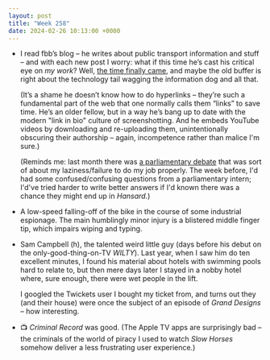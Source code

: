 ```yaml
---
layout: post
title: "Week 258"
date: 2024-02-26 10:13:00 +0000
---
```


- I read fbb’s blog – he writes about public transport information and stuff –
  and with each new post I worry: what if this time he’s cast his critical eye on _my work_? 
  Well, [the time finally came][fbb],
  and maybe the old buffer is right about the technology tail wagging the information dog and all that.

  (It’s a shame he doesn’t know how to do hyperlinks –
  they’re such a fundamental part of the web that one normally calls them “links” to save time.
  He’s an older fellow, but in a way he’s bang up to date with the modern "link in bio" culture of screenshotting.
  And he embeds YouTube videos by downloading and re-uploading them, unintentionally obscuring their authorship – again, incompetence rather than malice I'm sure.)

  (Reminds me: last month there was [a parliamentary debate](parl "Real-Time Bus Information: North-East") that was sort of about my laziness/failure to do my job properly. The week before, I'd had some confused/confusing questions from a parliamentary intern; I'd've tried harder to write better answers if I'd known there was a chance they might end up in <cite>Hansard</cite>.)
  
- A low-speed falling-off of the bike in the course of some industrial espionage. The main humblingly minor injury is a blistered middle finger tip, which impairs wiping and typing.

- Sam Campbell (h), the talented weird little guy (days before his debut on the only-good-thing-on-TV <cite>WILTY</cite>). Last year, when I saw him do ten excellent minutes, I found his material about hotels with swimming pools hard to relate to, but then mere days later I stayed in a nobby hotel where, sure enough, there were wet people in the lift. 

  I googled the Twickets user I bought my ticket from, and turns out they (and their house) were once the subject of an episode of <cite>Grand Designs</cite> – how interesting.

- 📺 <cite>Criminal Record</cite> was good.
  (The Apple TV apps are surprisingly bad – the criminals of the world of piracy I used to watch <cite>Slow Horses</cite> somehow deliver a less frustrating user experience.)

[fbb]: https://publictransportexperience.blogspot.com/2024/02/errors-and-omissions.html#:~:text=link%20to%20the-,Bustimes.org,-site
[parl]: https://hansard.parliament.uk/Commons/2024-01-31/debates/9C049314-C502-4CF8-A071-120701F69989/Real-TimeBusInformationNorth-East
